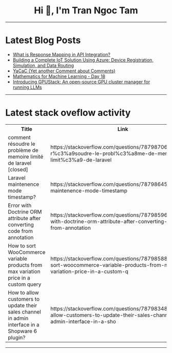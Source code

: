 <h1 align="center">Hi 👋, I'm Tran Ngoc Tam</h1>

---

# Latest Blog Posts 
<!-- BLOG-POST-LIST:START -->
- [What is Response Mapping in API Integration?](https://dev.to/apidna/what-is-response-mapping-in-api-integration-57o)
- [Building a Complete IoT Solution Using Azure: Device Registration, Simulation, and Data Routing](https://dev.to/florence_8042063da11e29d1/building-a-complete-iot-solution-using-azure-device-registration-simulation-and-data-routing-58lc)
- [YaCaC &lpar;Yet another Comment about Comments&rpar;](https://dev.to/pinotattari/yacac-yet-another-comment-about-comments-42jm)
- [Mathematics for Machine Learning - Day 18](https://dev.to/pourlehommes/mathematics-for-machine-learning-day-18-6ai)
- [Introducing GPUStack: An open-source GPU cluster manager for running LLMs](https://dev.to/seal-software/introducing-gpustack-an-open-source-gpu-cluster-manager-for-running-llms-2kol)
<!-- BLOG-POST-LIST:END -->

---

# Latest stack oveflow activity
<table>
  <tr><th>Title</th><th>Link</th></tr>
  <!-- STACKOVERFLOW:START --><tr><td>comment résoudre le problème de memoire limité de laravel [closed]</td><td>https://stackoverflow.com/questions/78798706/comment-r%c3%a9soudre-le-probl%c3%a8me-de-memoire-limit%c3%a9-de-laravel</td></tr><tr><td>Laravel maintenence mode timestamp?</td><td>https://stackoverflow.com/questions/78798645/laravel-maintenence-mode-timestamp</td></tr><tr><td>Error with Doctrine ORM attribute after converting code from annotation</td><td>https://stackoverflow.com/questions/78798596/error-with-doctrine-orm-attribute-after-converting-code-from-annotation</td></tr><tr><td>How to sort WooCommerce variable products from max variation price in a custom query</td><td>https://stackoverflow.com/questions/78798588/how-to-sort-woocommerce-variable-products-from-max-variation-price-in-a-custom-q</td></tr><tr><td>How to allow customers to update their sales channel in admin interface in a Shopware 6 plugin?</td><td>https://stackoverflow.com/questions/78798348/how-to-allow-customers-to-update-their-sales-channel-in-admin-interface-in-a-sho</td></tr><!-- STACKOVERFLOW:END -->
</table>

---


